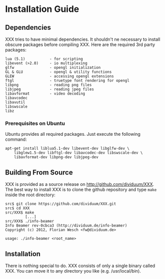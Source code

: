 Installation Guide
==================

Dependencies
------------

XXX tries to have minimal dependencies. It shouldn't ne necessary to
install obscure packages before compiling XXX. Here are the required 3rd
party packages:

    lua (5.1)           - for scripting
    libevent (>2.0)     - io multiplexing
    glfw                - opengl initialization
    GL & GLU            - opengl & utility functions
    GLEW                - accessing opengl extensions
    ftgl                - truetype font rendering for opengl
    libpng              - reading png files
    libjpeg             - reading jpeg files
    libavformat         - video decoding
    libavcodec
    libavutil
    libswscale
    libz 

### Prerequisites on Ubuntu

Ubuntu provides all required packages. Just execute the following command:

	apt-get install liblua5.1-dev libevent-dev libglfw-dev \
		libglew1.5-dev libftgl-dev libavcodec-dev libswscale-dev \
		libavformat-dev libpng-dev libjpeg-dev


Building From Source
--------------------

XXX is provided as a source release on http://github.com/dividuum/XXX. The
best way to install XXX is to clone the github repository and type `make`
inside the root directory:

    src$ git clone https://github.com/dividuum/XXX.git
    src$ cd XXX
    src/XXX$ make
             [...]
    src/XXX$ ./info-beamer 
    Info Beamer rev-0cbca3 (http://dividuum.de/info-beamer)
    Copyright (c) 2012, Florian Wesch <fw@dividuum.de>

    usage: ./info-beamer <root_name>

Installation
------------

There is nothing special to do. XXX consists of only a single binary called
XXX. You can move it to any directory you like (e.g. /usr/local/bin).
